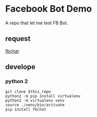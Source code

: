 Facebook Bot Demo
===
A repo that let me test FB Bot.

## request
[fbchat](https://github.com/carpedm20/fbchat)

## develope
### python 2
```
git clone $this_repo
python2 -m pip install virtualenv
python2 -m virtualenv venv
source ./venv/bin/activate
pip install fbchat
```
